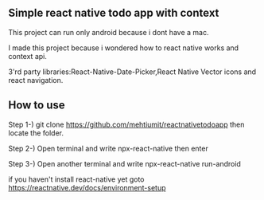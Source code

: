 ## Simple react native todo app with context

 This project can run only android because i dont have a mac.

I made this project because i wondered how to react native works and context api.

3'rd party libraries:React-Native-Date-Picker,React Native Vector icons and react navigation.

## How to use 
Step 1-) git clone https://github.com/mehtiumit/reactnativetodoapp then locate the folder.


Step 2-) Open terminal and write npx-react-native then enter


Step 3-) Open another terminal and write npx-react-native run-android

if you haven't install react-native yet goto https://reactnative.dev/docs/environment-setup

<br/>

